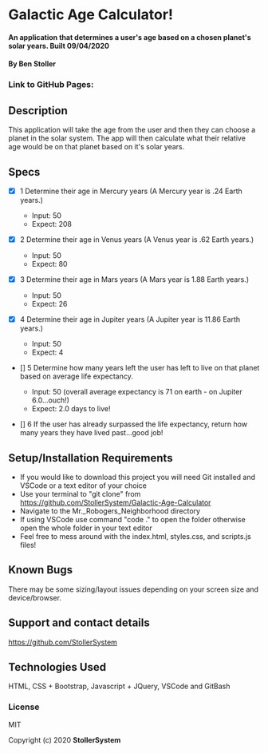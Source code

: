 # Galactic Age Calculator!

#### An application that determines a user's age based on a chosen planet's solar years. Built 09/04/2020

#### By Ben Stoller

### Link to GitHub Pages:



## Description

This application will take the age from the user and then they can choose a planet in the solar system. The app will then calculate what their relative age would be on that planet based on it's solar years. 

## Specs

* [X] 1 Determine their age in Mercury years (A Mercury year is .24 Earth years.)
  * Input: 50
  * Expect: 208

* [X] 2 Determine their age in Venus years (A Venus year is .62 Earth years.)
  * Input: 50
  * Expect: 80

* [X] 3 Determine their age in Mars years (A Mars year is 1.88 Earth years.)
  * Input: 50
  * Expect: 26

* [X] 4 Determine their age in Jupiter years (A Jupiter year is 11.86 Earth years.)
  * Input: 50
  * Expect: 4

* [] 5 Determine how many years left the user has left to live on that planet based on average life expectancy.
  * Input: 50 (overall average expectancy is 71 on earth - on Jupiter 6.0...ouch!)
  * Expect: 2.0 days to live! 

* [] 6 If the user has already surpassed the life expectancy, return how many years they have lived past...good job!


## Setup/Installation Requirements

* If you would like to download this project you will need Git installed and VSCode or a text editor of your choice
* Use your terminal to "git clone" from https://github.com/StollerSystem/Galactic-Age-Calculator
* Navigate to the Mr._Robogers_Neighborhood directory
* If using VSCode use command "code ." to open the folder otherwise open the whole folder in your text editor
* Feel free to mess around with the index.html, styles.css, and scripts.js files! 

## Known Bugs

There may be some sizing/layout issues depending on your screen size and device/browser.

## Support and contact details

https://github.com/StollerSystem

## Technologies Used

HTML, CSS + Bootstrap, Javascript + JQuery, VSCode and GitBash

### License

MIT

Copyright (c) 2020 **StollerSystem**
